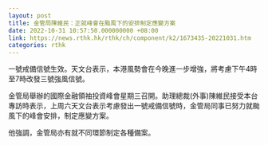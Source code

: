 ```yaml
---
layout: post
title: 金管局陳維民：正就峰會在颱風下的安排制定應變方案
date: 2022-10-31 10:57:50.000000000 +08:00
link: https://news.rthk.hk/rthk/ch/component/k2/1673435-20221031.htm
categories: rthk
---
```


一號戒備信號生效。天文台表示，本港風勢會在今晚進一步增強，將考慮下午4時至7時改發三號強風信號。

金管局舉辦的國際金融領袖投資峰會星期三召開。助理總裁(外事)陳維民接受本台專訪時表示，上周六天文台表示考慮發出一號戒備信號時，金管局同事已努力就颱風下的峰會安排，制定應變方案。

他強調，金管局亦有就不同環節制定各種備案。

